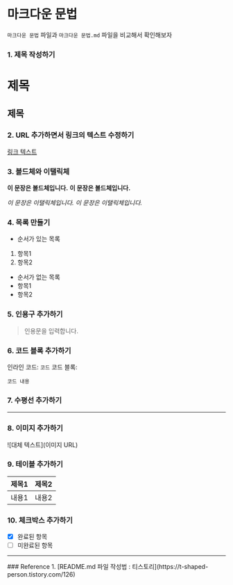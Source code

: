 # 마크다운 문법
`마크다운 문법` 파일과 `마크다운 문법.md` 파일을 비교해서 확인해보자

### 1. 제목 작성하기

# 제목
## 제목

### 2. URL 추가하면서 링크의 텍스트 수정하기  
  
[링크 텍스트](URL)

### 3. 볼드체와 이탤릭체  

**이 문장은 볼드체입니다.**
__이 문장은 볼드체입니다.__

*이 문장은 이탤릭체입니다.*
_이 문장은 이탤릭체입니다._

### 4. 목록 만들기  

- 순서가 있는 목록
1. 항목1
2. 항목2

- 순서가 없는 목록
- 항목1
- 항목2

### 5. 인용구 추가하기  

> 인용문을 입력합니다.

### 6. 코드 블록 추가하기  

인라인 코드: `코드`
코드 블록:
```
코드 내용
```

### 7. 수평선 추가하기  

---

### 8. 이미지 추가하기  

![대체 텍스트](이미지 URL)

### 9. 테이블 추가하기  

| 제목1 | 제목2 |
|-------|-------|
| 내용1 | 내용2 |

### 10. 체크박스 추가하기  

- [x] 완료된 항목
- [ ] 미완료된 항목

<hr/>
### Reference
1. [README.md 파일 작성법 : 티스토리](https://t-shaped-person.tistory.com/126)
